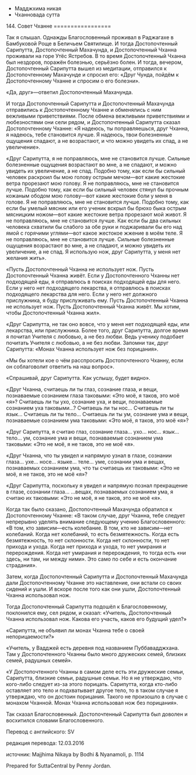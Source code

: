 









* Мадджхима никая
* Чханновада сутта


144\. Совет Чханне
\=\=\=\=\=\=\=\=\=\=\=\=\=\=\=\=\=



Так я слышал\. Однажды Благословенный проживал в Раджагахе в Бамбуковой Роще в Беличьем Святилище\. И тогда Достопочтенный Сарипутта, Достопочтенный Махачунда, и Достопочтенный Чханна проживали на горе Утёс Ястребов\. В то время Достопочтенный Чханна был нездоров, поражён болезнью, серьёзно болен\. И тогда, вечером, Достопочтенный Сарипутта вышел из медитации, отправился к Достопочтенному Махачунде и спросил его: «Друг Чунда, пойдём к Достопочтенному Чханне и спросим о его болезни»\.


«Да, друг»—ответил Достопочтенный Махачунда\.


И тогда Достопочтенный Сарипутта и Достопочтенный Махачунда отправились к Достопочтенному Чханне и обменялись с ним вежливыми приветствиями\. После обмена вежливыми приветствиями и любезностями они сели рядом, и Достопочтенный Сарипутта сказал Достопочтенному Чханне: «Я надеюсь, ты поправляешься, друг Чханна, я надеюсь, тебе становится лучше\. Я надеюсь, твои болезненные ощущения спадают, а не возрастают, и что можно увидеть их спад, а не увеличение»\.


«Друг Сарипутта, я не поправляюсь, мне не становится лучше\. Сильные болезненные ощущения возрастают во мне, а не спадают, и можно увидеть их увеличение, а не спад\. Подобно тому, как если бы сильный человек раскроил бы мою голову острым мечом—вот какие жестокие ветра прорезают мою голову\. Я не поправляюсь, мне не становится лучше\. Подобно тому, как если бы сильный человек стянул бы прочным кожаным ободом мою голову—вот какие жестокие боли у меня в голове\. Я не поправляюсь, мне не становится лучше\. Подобно тому, как если бы умелый мясник или его ученик вскрыл бы брюхо быка острым мясницким ножом—вот какие жестокие ветра прорезают мой живот\. Я не поправляюсь, мне не становится лучше\. Как если бы два сильных человека схватили бы слабого за обе руки и поджаривали бы его над ямой с горячими углями—вот какое жестокое жжение в моём теле\. Я не поправляюсь, мне не становится лучше\. Сильные болезненные ощущения возрастают во мне, а не спадают, и можно увидеть их увеличение, а не спад\. Я использую нож, друг Сарипутта, у меня нет желания жить»\.


«Пусть Достопочтенный Чханна не использует нож\. Пусть Достопочтенный Чханна живёт\. Если у Достопочтенного Чханны нет подходящей еды, я отправлюсь в поисках подходящей еды для него\. Если у него нет подходящего лекарства, я отправлюсь в поисках подходящего лекарства для него\. Если у него нет должного прислужника, я буду прислуживать ему\. Пусть Достопочтенный Чханна не использует нож\. Пусть Достопочтенный Чханна живёт\. Мы хотим, чтобы Достопочтенный Чханна жил»\.


«Друг Сарипутта, не так оно вовсе, что у меня нет подходящей еды, или лекарства, или прислужника\. Более того, друг Сарипутта, долгое время я почитал Учителя с любовью, а не без любви\. Ведь ученику подобает почитать Учителя с любовью, а не без любви\. Запомни так, друг Сарипутта: «Монах Чханна использует нож без порицания»\.


«Мы бы хотели кое о чём расспросить Достопочтенного Чханну, если он соблаговолит ответить на наш вопрос»\.


«Спрашивай, друг Сарипутта\. Как услышу, будет видно»\.


«Друг Чханна, считаешь ли ты глаз, сознание глаза, и вещи, познаваемые сознанием глаза таковыми: «Это моё, я таков, это моё «я»? Считаешь ли ты ухо, сознание уха, и вещи, познаваемые сознанием уха таковыми…? Считаешь ли ты нос… Считаешь ли ты язык… Считаешь ли ты тело… Считаешь ли ты ум, сознание ума и вещи, познаваемые сознанием ума таковыми: «Это моё, я таков, это моё «я»?


«Друг Сарипутта, я считаю глаз, сознание глаза… ухо… нос… язык… тело… ум, сознание ума и вещи, познаваемые сознанием ума таковыми: «Это не моё, я не таков, это не моё «я»\.


«Друг Чханна, что ты увидел и напрямую узнал в глазе, сознании глаза… ухе… носе… языке… теле… уме, сознании ума и вещах, познаваемых сознанием ума, что ты считаешь их таковыми: «Это не моё, я не таков, это не моё «я»?


«Друг Сарипутта, поскольку я увидел и напрямую познал прекращение в глазе, сознании глаза… …вещах, познаваемых сознанием ума, я считаю их таковыми: «Это не моё, я не таков, это не моё «я»\.


Когда так было сказано, Достопочтенный Махачунда обратился к Достопочтенному Чханне: «В таком случае, друг Чханна, тебе следует непрерывно уделять внимание следующему учению Благословенного: «В том, кто зависим—есть колебание\. В том, кто не зависим—нет колебаний\. Когда нет колебаний, то есть безмятежность\. Когда есть безмятежность, то нет склонности\. Когда нет склонности, то нет прихода и ухода\. Когда нет прихода и ухода, то нет умирания и перерождения\. Когда нет умирания и перерождения, то тогда есть «ни здесь, ни там, ни между ними»\. Это само по себе и есть окончание страдания»\.


Затем, когда Достопочтенный Сарипутта и Достопочтенный Махачунда дали Достопочтенному Чханне это наставление, они встали со своих сидений и ушли\. И вскоре после того как они ушли, Достопочтенный Чханна использовал нож\.


Тогда Достопочтенный Сарипутта подошёл к Благословенному, поклонился ему, сел рядом, и сказал: «Учитель, Достопочтенный Чханна использовал нож\. Какова его участь, каков его будущий удел?»


«Сарипутта, не объявил ли монах Чханна тебе о своей непорицаемости?»


«Учитель, у Вадджей есть деревня под названием Пуббавадджхана\. Там у Достопочтенного Чханны было много дружеских семей, близких семей, радушных семей»\.


«У Достопочтенного Чханны в самом деле есть эти дружеские семьи, Сарипутта, близкие семьи, радушные семьи\. Но я не утверждаю, что кого\-либо следует из\-за этого порицать\. Сарипутта, когда кто\-либо оставляет это тело и подхватывает другое тело, то в таком случае я утверждаю, что он достоин порицания\. Такого не произошло в случае с монахом Чханной\. Монах Чханна использовал нож без порицания»\.


Так сказал Благословенный\. Достопочтенный Сарипутта был доволен и восхитился словами Благословенного\.



Перевод с английского: SV


редакция перевода: 12\.03\.2016


источник: Majjhima Nikaya by Bodhi & Nyanamoli, p\. 1114


Prepared for SuttaCentral by Penny Jordan\.






